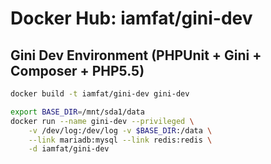 Docker Hub: iamfat/gini-dev
===========

## Gini Dev Environment (PHPUnit + Gini + Composer + PHP5.5)
```bash
docker build -t iamfat/gini-dev gini-dev

export BASE_DIR=/mnt/sda1/data
docker run --name gini-dev --privileged \
    -v /dev/log:/dev/log -v $BASE_DIR:/data \
    --link mariadb:mysql --link redis:redis \
    -d iamfat/gini-dev
```
